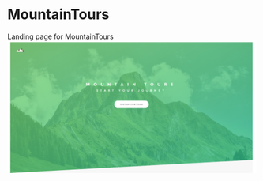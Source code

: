 # MountainTours
Landing page for MountainTours
![MountainTours](https://github.com/exece/MountainTours/blob/main/MountainTours.jpg)
